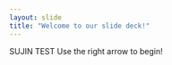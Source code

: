 ```yaml
---
layout: slide
title: "Welcome to our slide deck!"
---
```


SUJIN TEST 
Use the right arrow to begin!
